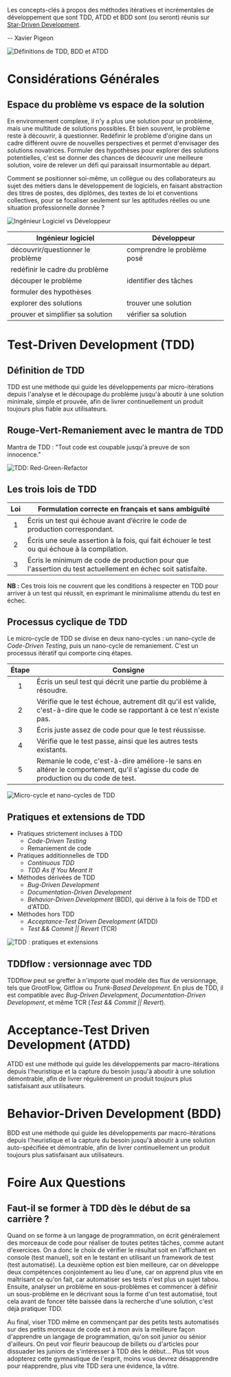 Les concepts-clés à propos des méthodes itératives et incrémentales de développement que sont TDD, ATDD et BDD sont (ou seront) réunis sur [Star-Driven Development](https://stardd.chrysocode.io/).

-- Xavier Pigeon

![Définitions de TDD, BDD et ATDD](ressources/schemas/tdd_atdd_bdd__definitions__fr.png)

# Considérations Générales

## Espace du problème vs espace de la solution

En environnement complexe, il n'y a plus une solution pour un problème, mais une multitude de solutions possibles. Et bien souvent, le problème reste à découvrir, à questionner. Redéfinir le problème d'origine dans un cadre différent ouvre de nouvelles perspectives et permet d'envisager des solutions novatrices. Formuler des hypothèses pour explorer des solutions potentielles, c'est se donner des chances de découvrir une meilleure solution, voire de relever un défi qui paraissait insurmontable au départ.

Comment se positionner soi-même, un collègue ou des collaborateurs au sujet des métiers dans le développement de logiciels, en faisant abstraction des titres de postes, des diplômes, des textes de loi et conventions collectives, pour se focaliser seulement sur les aptitudes réelles ou une situation professionnelle donnée ?

![Ingénieur Logiciel vs Développeur](ressources/schemas/ingénieur_logiciel_vs_développeur.png)

Ingénieur logiciel | Développeur
------------------ | ------------
découvrir/questionner le problème | comprendre le problème posé
redéfinir le cadre du problème |
découper le problème | identifier des tâches
formuler des hypothèses |
explorer des solutions | trouver une solution
prouver et simplifier sa solution | vérifier sa solution

# Test-Driven Development (TDD)

## Définition de TDD

TDD est une méthode qui guide les développements par micro-itérations depuis l'analyse et le découpage du problème jusqu'à aboutir à une solution minimale, simple et prouvée, afin de livrer continuellement un produit toujours plus fiable aux utilisateurs.

## Rouge-Vert-Remaniement avec le mantra de TDD

Mantra de TDD : "Tout code est coupable jusqu'à preuve de son innocence."

![TDD: Red-Green-Refactor](ressources/schemas/tdd_red_green_refactor.png)

## Les trois lois de TDD

Loi | Formulation correcte en français et sans ambiguïté
:-: | --------------------------------------------------
1   | Écris un test qui échoue avant d’écrire le code de production correspondant.
2   | Écris une seule assertion à la fois, qui fait échouer le test ou qui échoue à la compilation.
3   | Écris le minimum de code de production pour que l'assertion du test actuellement en échec soit satisfaite.

**NB :** Ces trois lois ne couvrent que les conditions à respecter en TDD pour arriver à un test qui réussit, en exprimant le minimalisme attendu du test en échec.

## Processus cyclique de TDD

Le micro-cycle de TDD se divise en deux nano-cycles : un nano-cycle de *Code-Driven Testing*, puis un nano-cycle de remaniement. C'est un processus itératif qui comporte cinq étapes.

Étape | Consigne
:---: | --------
1     | Écris un seul test qui décrit une partie du problème à résoudre.
2     | Vérifie que le test échoue, autrement dit qu'il est valide, c'est-à-dire que le code se rapportant à ce test n'existe pas.
3     | Écris juste assez de code pour que le test réussisse.
4     | Vérifie que le test passe, ainsi que les autres tests existants.
5     | Remanie le code, c'est-à-dire améliore-le sans en altérer le comportement, qu'il s'agisse du code de production ou du code de test.

![Micro-cycle et nano-cycles de TDD](ressources/schemas/cycle-global-tdd.png)

## Pratiques et extensions de TDD

- Pratiques strictement incluses à TDD
  - *Code-Driven Testing*
  - Remaniement de code
- Pratiques additionnelles de TDD
  - *Continuous TDD*
  - *TDD As If You Meant It*
- Méthodes dérivées de TDD
  - *Bug-Driven Development*
  - *Documentation-Driven Development*
  - *Behavior-Driven Development* (BDD), qui dérive à la fois de TDD et d'ATDD.
- Méthodes hors TDD
  - *Acceptance-Test Driven Development* (ATDD)
  - *Test && Commit \|\| Revert* (TCR)

![TDD : pratiques et extensions](ressources/schemas/tdd_inheritance__fr.png)

## TDDflow : versionnage avec TDD

TDDflow peut se greffer à n'importe quel modèle des flux de versionnage, tels que GrootFlow, Gitflow ou *Trunk-Based Development*. En plus de TDD, il est compatible avec *Bug-Driven Development*, *Documentation-Driven Development*, et même TCR (*Test && Commit \|\| Revert*).

# Acceptance-Test Driven Development (ATDD)

ATDD est une méthode qui guide les développements par macro-itérations depuis l'heuristique et la capture du besoin jusqu'à aboutir à une solution démontrable, afin de livrer régulièrement un produit toujours plus satisfaisant aux utilisateurs.

# Behavior-Driven Development (BDD)

BDD est une méthode qui guide les développements par macro-itérations depuis l'heuristique et la capture du besoin jusqu'à aboutir à une solution auto-spécifiée et démontrable, afin de livrer continuellement un produit toujours plus satisfaisant aux utilisateurs.

# Foire Aux Questions

## Faut-il se former à TDD dès le début de sa carrière ?

Quand on se forme à un langage de programmation, on écrit généralement des morceaux de code pour réaliser de toutes petites tâches, comme autant d'exercices. On a donc le choix de vérifier le résultat soit en l'affichant en console (test manuel), soit en le testant en utilisant un framework de test (test automatisé). La deuxième option est bien meilleure, car on développe deux compétences conjointement au lieu d'une, car on apprend plus vite en maîtrisant ce qu'on fait, car automatiser ses tests n'est plus un sujet tabou. Ensuite, analyser un problème en sous-problèmes et commencer à définir un sous-problème en le décrivant sous la forme d'un test automatisé, tout cela avant de foncer tête baissée dans la recherche d'une solution, c'est déjà pratiquer TDD.

Au final, viser TDD même en commençant par des petits tests automatisés sur des petits morceaux de code est à mon avis la meilleure façon d'apprendre un langage de programmation, qu'on soit junior ou sénior d'ailleurs. On peut voir fleurir beaucoup de billets ou d'articles pour dissuader les juniors de s'intéresser à TDD dès le début... Plus tôt vous adopterez cette gymnastique de l'esprit, moins vous devrez désapprendre pour réapprendre, plus vite TDD sera une évidence, la vôtre.